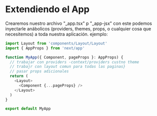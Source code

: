 # Extendiendo el App

Crearemos nuestro archivo "_app.tsx" p "_app-jsx" con este podemos inyectarle anábolicos (providers, themes, props, o cualquier cosa que necesitemos) a toda nuestra aplicación.
ejemplo:

```typescript
import Layout from 'components/Layout/Layout'
import { AppProps } from 'next/app'

function MyApp({ Component, pageProps }: AppProps) {
  // trabajar con providers -context/providers custno theme
  // trabajr con layout comun para todas las paginas}
  // pasar props adicionales
  return (
    <Layout>
      <Component {...pageProps} />
    </Layout>
  )
}

export default MyApp

```